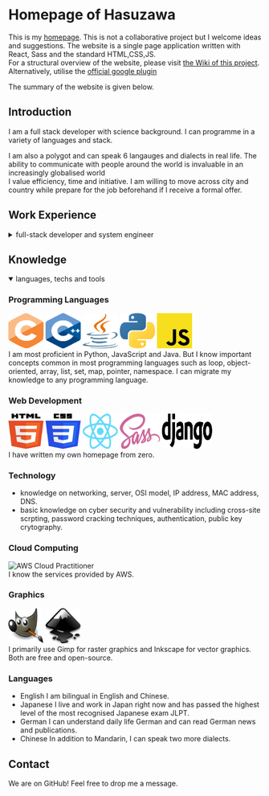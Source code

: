 # Homepage of Hasuzawa
This is my [homepage](). This is not a collaborative project but I welcome ideas and suggestions.
The website is a single page application written with React, Sass and the standard HTML,CSS,JS.
<br />
For a structural overview of the website, please visit [the Wiki of this project](https://github.com/Hasuzawa/homepage/wiki/Overview).
Alternatively, utilise the [official google plugin](https://chrome.google.com/webstore/detail/react-developer-tools/fmkadmapgofadopljbjfkapdkoienihi)

The summary of the website is given below.

## Introduction
I am a full stack developer with science background. I can programme in a variety of languages and stack.<br />

I am also a polygot and can speak 6 langauges and dialects in real life. The ability to communicate with people around the world is invaluable in an increasingly globalised world <br />
I value efficiency, time and initiative. 
I am willing to move across city and country while prepare for the job beforehand if I receive a formal offer.

## Work Experience
<details>
  <summary open>full-stack developer and system engineer</summary>
  Currently I am working as a programmer and system engineer in Osaka, Japan.<br />
  I worked on a part of intranet system that controls the connection of subnets.<br>
  I implemented a frontend with HTML, CSS, Javascript in the frontend as a GUI for controlling connections.
  In the backend, I programmed the logic using Java and SQL to fetch the relevant data for the frontend and to update the database.
</details>

## Knowledge
<details open>
  <summary>languages, techs and tools</summary>

  ### Programming Languages
  <img src="./public/logos/C_logo.svg" alt="C" width="70" height="70">
  <img src="./public/logos/C++_logo.svg" alt="C++" width="70" height="70">
  <img src="./public/logos/Java_logo.svg" alt="Java" width="70" height="70">
  <img src="./public/logos/Python_logo.svg" alt="Python" width="70" height="70">
  <img src="./public/logos/Javascript_logo.svg" alt="Javascript" width="70 "height="70"><br />
  I am most proficient in Python, JavaScript and Java. But I know important concepts common in most programming languages
  such as loop, object-oriented, array, list, set, map, pointer, namespace. I can migrate my knowledge to any programming language.

  ### Web Development
  <img src="./public/logos/HTML5_logo.svg" alt="HTML" width="70" height="70">
  <img src="./public/logos/CSS3_logo.svg" alt="HTML" width="70" height="70">
  
  <img src="./public/logos/React_logo.svg" alt="React" width="70" height="70">
  <img src="./public/logos/Sass_logo.svg" alt="Sass" width="80" height="70">
  <img src="./public/logos/Django_logo.svg" alt="Django" width="100" height="70"><br />
  I have written my own homepage from zero.

  ### Technology
  -  knowledge on networking, server, OSI model, IP address, MAC address, DNS.
  -  basic knowledge on cyber security and vulnerability including cross-site scrpting, password cracking techniques, authentication, public key crytography.

  ### Cloud Computing
  <img src="./public/logos/AWS_CP_logo.svg" alt="AWS Cloud Practitioner" width="70" height="70"><br />
  I know the services provided by AWS.

  ### Graphics
  <img src="./public/logos/Gimp_logo.svg" alt="Gimp" width="70" height="70">
  <img src="./public/logos/Inkscape_logo.svg" alt="Inkscape" width="70" height="70"><br />
  I primarily use Gimp for raster graphics and Inkscape for vector graphics. Both are free and open-source.

  ### Languages
  -  English
     I am bilingual in English and Chinese.
  -  Japanese
     I live and work in Japan right now and has passed the highest level of the most recognised Japanese exam JLPT.
  -  German
     I can understand daily life German and can read German news and publications.
  -  Chinese
     In addition to Mandarin, I can speak two more dialects.
</details>

## Contact
We are on GitHub! Feel free to drop me a message.